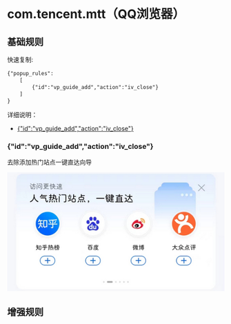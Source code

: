 # com.tencent.mtt（QQ浏览器）

## 基础规则

快速复制:
```
{"popup_rules":
    [
        {"id":"vp_guide_add","action":"iv_close"}
    ]
}
```
详细说明：
- [{"id":"vp_guide_add","action":"iv_close"}](#idvp_guide_addactioniv_close)

### {"id":"vp_guide_add","action":"iv_close"}
去除添加热门站点一键直达向导

![](./assets/添加热门站点一键直达向导.jpg)



## 增强规则
